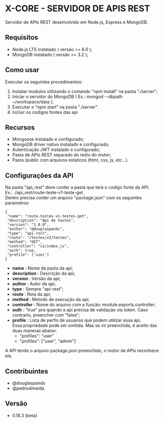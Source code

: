 # X-CORE - SERVIDOR DE APIS REST #

Servidor de APIs REST desenvolvido em Node.js, Express e MongoDB.

## Requisitos ##

- Node.js LTS instalado ( versão >= 6.0 );
- MongoDB instalado ( versão >= 3.2 );

## Como usar ##

Executar os seguintes procedimentos:

1. Instalar modulos utilizando o comando "npm install" na pasta "./server";
2. Iniciar o servidor do MongoDB ( Ex.: mongod --dbpath ~/workspace/data );
3. Executar o "npm start" na pasta "./server".
4. Incluir os codigos fontes das api

## Recursos ##

- Mongoose instalado e configurado;
- MongoDB driver nativo instalado e configurado;
- Autenticação JWT instalado e configurado;
- Pasta de APIs REST separado do resto do motor;
- Pasta /public com arquivos estaticos (html, css, js, etc...).

## Configurações da API ##

Na pasta "api_rest" deve conter a pasta que terá o codigo fonte da API.  
Ex.: ./api_rest/route-teste-v1-teste-get.  
Dentro precisa conter um arquivo "package.json" com os seguintes parametros:  

```
{  
 "name": "route-testes-v1-testes-get",  
 "description": "Api de testes",  
 "version": "1.0.0",  
 "author": "@douglaspands",  
 "type": "api-rest",  
 "route": "/testes/v2/testes",  
 "method": "GET",  
 "controller": "v1/index.js",  
 "auth": true,
 "profile": ['user']
}
```
- **name** : Nome da pasta da api;
- **description** : Descrição da api;
- **version** : Versão da api;
- **author** : Autor da api;
- **type** : Sempre "api-rest";
- **route** : Rota da api;
- **method** : Metodo de execução da api;  
- **controller** : Nome do arquivo com a função: module.exports.controller;
- **auth** : "true" pra quando a api precisa de validação via token. Caso contrario, preencher com "false";
- **profile** : Lista de perfis de usuarios que podem utilizar essa api.  
 Essa propriedade pode ser omitida. Mas se vir preenchida, é aceito das duas maneras abaixo:
    - "profiles": "user"
    - "profiles": ["user", "admin"]

A API tendo o arquivo package.json preenchido, o motor de APIs reconhece ela.

## Contribuintes ##

- @douglaspands
- @pedroalmeida

## Versão ##

- 0.18.3 (beta)